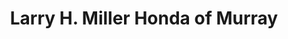 ---
title: "Larry H. Miller Honda of Murray"
url: /murray/larry-h-miller-honda-of-murray/
shop: Autohaus
---